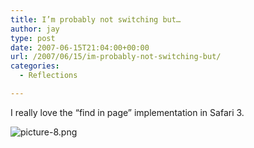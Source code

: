 ```yaml
---
title: I’m probably not switching but…
author: jay
type: post
date: 2007-06-15T21:04:00+00:00
url: /2007/06/15/im-probably-not-switching-but/
categories:
  - Reflections

---
```

I really love the “find in page” implementation in Safari 3.

![picture-8.png][1]

 [1]: https://files.rambleon.org/images/2007/06/picture-8.png